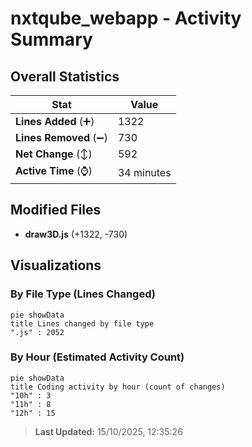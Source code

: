 # nxtqube_webapp - Activity Summary 

## Overall Statistics

| Stat                   | Value                                                             |
| ---------------------- | ----------------------------------------------------------------- |
| **Lines Added** (➕)   | 1322                                          |
| **Lines Removed** (➖) | 730                                        |
| **Net Change** (↕)    | 592                |
| **Active Time** (⌚)   | 34 minutes |


## Modified Files
- **draw3D.js** (+1322, -730)

## Visualizations

### By File Type (Lines Changed)

```mermaid
pie showData
title Lines changed by file type
".js" : 2052
```

### By Hour (Estimated Activity Count)

```mermaid
pie showData
title Coding activity by hour (count of changes)
"10h" : 3
"11h" : 8
"12h" : 15
```


> **Last Updated:** 15/10/2025, 12:35:26